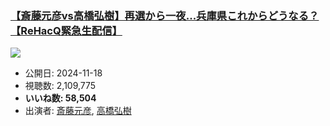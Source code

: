 ### [【斎藤元彦vs高橋弘樹】再選から一夜...兵庫県これからどうなる？【ReHacQ緊急生配信】](https://www.youtube.com/watch?v=H_e67-Dxr8o)
[![](https://img.youtube.com/vi/H_e67-Dxr8o/sddefault.jpg)](https://www.youtube.com/watch?v=H_e67-Dxr8o)
-   公開日: 2024-11-18
-   視聴数: 2,109,775
-   **いいね数: 58,504**
-   出演者: [斎藤元彦](/rehacq_fan/people/斎藤元彦 "wikilink"), [高橋弘樹](/rehacq_fan/people/高橋弘樹 "wikilink")
